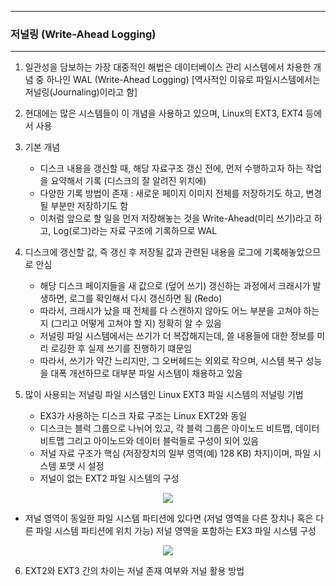 -----
### 저널링 (Write-Ahead Logging)
-----
1. 일관성을 담보하는 가장 대중적인 해법은 데이터베이스 관리 시스템에서 차용한 개념 중 하나인 WAL (Write-Ahead Logging) [역사적인 이유로 파일시스템에서는 저널링(Journaling)이라고 함]
2. 현대에는 많은 시스템들이 이 개념을 사용하고 있으며, Linux의 EXT3, EXT4 등에서 사용
3. 기본 개념
   - 디스크 내용을 갱신할 때, 해당 자료구조 갱신 전에, 먼저 수행하고자 하는 작업을 요약해서 기록 (디스크의 잘 알려진 위치에)
   - 다양한 기록 방법이 존재 : 새로운 페이지 이미지 전체를 저장하기도 하고, 변경될 부분만 저장하기도 함
   - 이처럼 앞으로 할 일을 먼저 저장해놓는 것을 Write-Ahead(미리 쓰기)라고 하고, Log(로그)라는 자료 구조에 기록하므로 WAL

4. 디스크에 갱신할 값, 즉 갱신 후 저장될 값과 관련된 내용을 로그에 기록해놓았으므로 안심
   - 해당 디스크 페이지들을 새 값으로 (덮어 쓰기) 갱신하는 과정에서 크래시가 발생하면, 로그를 확인해서 다시 갱신하면 됨 (Redo)
   - 따라서, 크래시가 났을 때 전체를 다 스캔하지 않아도 어느 부분을 고쳐야 하는지 (그리고 어떻게 고쳐야 할 지) 정확히 알 수 있음
   - 저널링 파일 시스템에서는 쓰기가 더 복잡해지는데, 쓸 내용들에 대한 정보를 미리 로깅한 후 실제 쓰기를 진행하기 떄문임
   - 따라서, 쓰기가 약간 느리지만, 그 오버헤드는 외외로 작으며, 시스템 복구 성능을 대폭 개선하므로 대부분 파일 시스템이 채용하고 있음

5. 많이 사용되는 저널링 파일 시스템인 Linux EXT3 파일 시스템의 저널링 기법
   - EX3가 사용하는 디스크 자료 구조는 Linux EXT2와 동일
   - 디스크는 블럭 그룹으로 나뉘어 있고, 각 블럭 그룹은 아이노드 비트맵, 데이터 비트맵 그리고 아이노드와 데이터 블럭들로 구성이 되어 있음
   - 저널 자료 구조가 핵심 (저장장치의 일부 영역(예) 128 KB) 차지)이며, 파일 시스템 포맷 시 설정
   - 저널이 없는 EXT2 파일 시스템의 구성
<div align="center">
<img src="https://github.com/user-attachments/assets/988ce62e-5385-4382-b07e-242bc2d6b7e7">
</div>

   - 저널 영역이 동일한 파일 시스템 파티션에 있다면 (저널 영역을 다른 장치나 혹은 다른 파일 시스템 파티션에 위치 가능) 저널 영역을 포함하는 EX3 파일 시스템 구성
<div align="center">
<img src="https://github.com/user-attachments/assets/c6098215-e5ba-4e86-8b79-2206fa76e960">
</div>


6. EXT2와 EXT3 간의 차이는 저널 존재 여부와 저널 활용 방법

